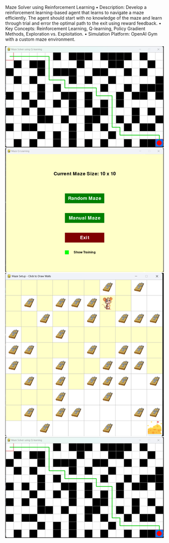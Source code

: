 Maze Solver using Reinforcement Learning
• Description: Develop a reinforcement learning-based agent that learns to navigate a maze efficiently. The agent should start with no knowledge of the maze and learn through trial and error the optimal path to the exit using reward feedback.
• Key Concepts: Reinforcement Learning, Q-learning, Policy Gradient Methods, Exploration vs. Exploitation.
• Simulation Platform: OpenAI Gym with a custom maze environment.

![Image Alt](https://github.com/Ghanem-MO/Maze-Solver-using-Reinforcement-Learning-Q-Learning-AI/blob/90597132d46c49b0e1bfe52c34747a066a589182/image.png)
![Image Alt](https://github.com/Ghanem-MO/Maze-Solver-using-Reinforcement-Learning-Q-Learning-AI/blob/bcd8a75ebd63542ed66afa300c10733dd90db4e6/photo1.png)
![Image Alt](https://github.com/Ghanem-MO/Maze-Solver-using-Reinforcement-Learning-Q-Learning-AI/blob/fcda9c1fff3455eb72d7d8ddd3f3e44c53f17a5d/photo2.png)
![Image Alt](https://github.com/Ghanem-MO/Maze-Solver-using-Reinforcement-Learning-Q-Learning-AI/blob/90597132d46c49b0e1bfe52c34747a066a589182/image.png)
